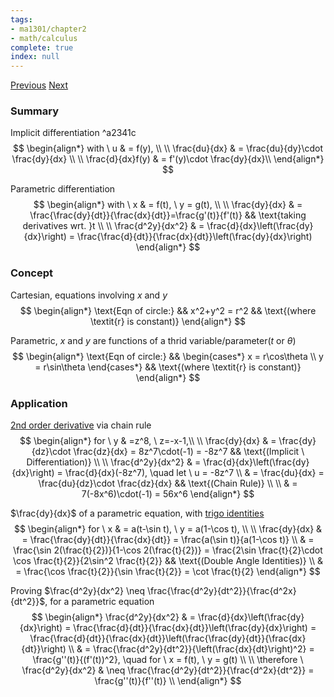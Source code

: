 ```yaml
---
tags:
- ma1301/chapter2
- math/calculus
complete: true
index: null
---
```

[Previous](/labyrinth/notes/math/ma1301/differentiation)   [Next](/labyrinth/notes/math/ma1301/tangent_and_normal)

### Summary
Implicit differentiation ^a2341c
$$
\begin{align*}
with \ u & = f(y), \\
\\
\frac{du}{dx} & = \frac{du}{dy}\cdot \frac{dy}{dx} \\
\\
\frac{d}{dx}f(y) & = f'(y)\cdot \frac{dy}{dx}\\
\end{align*}
$$

Parametric differentiation
$$
\begin{align*}
with \ x & = f(t), \ y = g(t), \\
\\
\frac{dy}{dx} & = \frac{\frac{dy}{dt}}{\frac{dx}{dt}}=\frac{g'(t)}{f'(t)} && \text{taking derivatives wrt. }t \\
\\
\frac{d^2y}{dx^2} & = \frac{d}{dx}\left(\frac{dy}{dx}\right) = \frac{\frac{d}{dt}}{\frac{dx}{dt}}\left(\frac{dy}{dx}\right)
\end{align*}
$$

### Concept
Cartesian, equations involving $x$ and $y$
$$
\begin{align*}
\text{Eqn of circle:} && x^2+y^2 = r^2 && \text{(where \textit{r} is constant)}
\end{align*}
$$

Parametric, $x$ and $y$ are functions of a thrid variable/parameter($t$ or $\theta$)
$$
\begin{align*}
\text{Eqn of circle:} &&
\begin{cases*}
x = r\cos\theta \\
y = r\sin\theta
\end{cases*}
&& \text{(where \textit{r} is constant)}
\end{align*}
$$

### Application
[2nd order derivative](/labyrinth/notes/math/math_fundementals/derivative_notation) via chain rule
$$
\begin{align*}
for \ y & =z^8, \ z=-x-1,\\
\\
\frac{dy}{dx} & = \frac{dy}{dz}\cdot \frac{dz}{dx} = 8z^7\cdot(-1) = -8z^7 && \text{(Implicit \ Differentiation)} \\
\\
\frac{d^2y}{dx^2} & = \frac{d}{dx}\left(\frac{dy}{dx}\right) = \frac{d}{dx}(-8z^7), \quad let \ u = -8z^7 \\
& = \frac{du}{dx} = \frac{du}{dz}\cdot \frac{dz}{dx} && \text{(Chain Rule)} \\
\\
& = 7(-8x^6)\cdot(-1) = 56x^6
\end{align*}
$$

$\frac{dy}{dx}$ of a parametric equation, with [trigo identities](/labyrinth/notes/math/ma1301/trigo_identities)
$$
\begin{align*}
for \ x & = a(t-\sin t), \ y = a(1-\cos t), \\
\\
\frac{dy}{dx} & = \frac{\frac{dy}{dt}}{\frac{dx}{dt}} = \frac{a(\sin t)}{a(1-\cos t)} \\
& = \frac{\sin 2(\frac{t}{2})}{1-\cos 2(\frac{t}{2})} = \frac{2\sin \frac{t}{2}\cdot \cos \frac{t}{2}}{2\sin^2 \frac{t}{2}} && \text{(Double Angle Identities)} \\
& = \frac{\cos \frac{t}{2}}{\sin \frac{t}{2}} = \cot \frac{t}{2}
\end{align*}
$$

Proving $\frac{d^2y}{dx^2} \neq \frac{\frac{d^2y}{dt^2}}{\frac{d^2x}{dt^2}}$, for a parametric equation
$$
\begin{align*}
\frac{d^2y}{dx^2} & = \frac{d}{dx}\left(\frac{dy}{dx}\right) = \frac{\frac{d}{dt}}{\frac{dx}{dt}}\left(\frac{dy}{dx}\right) = \frac{\frac{d}{dt}}{\frac{dx}{dt}}\left(\frac{\frac{dy}{dt}}{\frac{dx}{dt}}\right) \\
& = \frac{\frac{d^2y}{dt^2}}{\left(\frac{dx}{dt}\right)^2} = \frac{g''(t)}{(f'(t))^2}, \quad for \ x = f(t), \ y = g(t)  \\
\\
\therefore \ \frac{d^2y}{dx^2} & \neq \frac{\frac{d^2y}{dt^2}}{\frac{d^2x}{dt^2}} = \frac{g''(t)}{f''(t)} \\
\end{align*}
$$